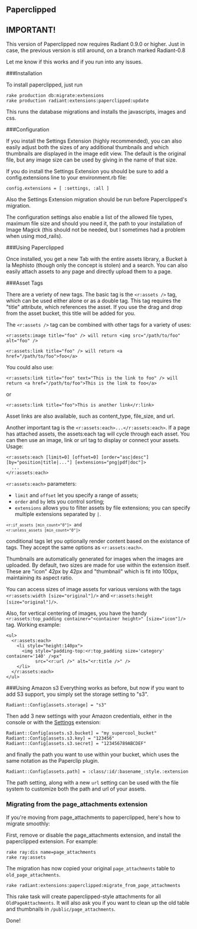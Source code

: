 Paperclipped
---

## IMPORTANT!

This version of Paperclipped now requires Radiant 0.9.0 or higher. Just in case, the previous version is still around, on a branch marked Radiant-0.8 

Let me know if this works and if you run into any issues. 


###Installation

To install paperclipped, just run 
 
	rake production db:migrate:extensions
	rake production radiant:extensions:paperclipped:update

This runs the database migrations and installs the javascripts, images and css.

###Configuration

If you install the Settings Extension (highly recommended), you can also easily adjust both the sizes of any additional thumbnails and which thumbnails are displayed in the image edit view. The default is the original file, but any image size can be used by giving in the name of that size. 

If you do install the Settings Extension you should be sure to add a config.extensions line to your environment.rb file: 

    config.extensions = [ :settings, :all ]
   
Also the Settings Extension migration should be run before Paperclipped's migration.

The configuration settings also enable a list of the allowed file types, maximum file size and should you need it, the path to your installation of Image Magick (this should not be needed, but I sometimes had a problem when using mod_rails).

###Using Paperclipped

Once installed, you get a new Tab with the entire assets library, a Bucket à la Mephisto (though only the concept is stolen) and a search. You can also easily attach assets to any page and directly upload them to a page.

###Asset Tags

There are a veriety of new tags. The basic tag is the <code><r:assets /></code> tag, which can be used either alone or as a double tag. This tag requires the "title" attribute, which references the asset. If you use the drag and drop from the asset bucket, this title will be added for you. 

The <code><r:assets /></code> tag can be combined with other tags for a variety of uses: 

    <r:assets:image title="foo" /> will return <img src="/path/to/foo" alt="foo" />

    <r:assets:link title="foo" /> will return <a href="/path/to/foo">foo</a>

You could also use: 

    <r:assets:link title="foo" text="This is the link to foo" /> will return <a href="/path/to/foo">This is the link to foo</a>

or 

    <r:assets:link title="foo">This is another link</r:link>

Asset links are also available, such as content_type, file_size, and url. 

Another important tag is the <code><r:assets:each>...</r:assets:each></code>. If a page has attached assets, the assets:each tag will cycle through each asset. You can then use an image, link or url tag to display or connect your assets. Usage:

    <r:assets:each [limit=0] [offset=0] [order="asc|desc"] [by="position|title|..."] [extensions="png|pdf|doc"]>
      ...
    </r:assets:each>

`<r:assets:each>` parameters:

* `limit` and `offset` let you specify a range of assets;
* `order` and `by` lets you control sorting;
* `extensions` allows you to filter assets by file extensions; you can specify multiple extensions separated by `|`.

<code><pre>`<r:if_assets [min_count="0"]>` and `<r:unless_assets [min_count="0"]>` 
</code></pre>
  
conditional tags let you optionally render content based on the existance of tags. They accept the same options as `<r:assets:each>`.

Thumbnails are automatically generated for images when the images are uploaded. By default, two sizes are made for use within the extension itself. These are "icon" 42px by 42px and "thumbnail" which is fit into 100px, maintaining its aspect ratio.

You can access sizes of image assets for various versions with the tags `<r:assets:width [size="original"]/>` and `<r:assets:height [size="original"]/>`.

Also, for vertical centering of images, you have the handy `<r:assets:top_padding container="<container height>" [size="icon"]/>` tag. Working example:
  

    <ul>
      <r:assets:each>
        <li style="height:140px">
          <img style="padding-top:<r:top_padding size='category' container='140' />px" 
               src="<r:url />" alt="<r:title />" />
        </li>
      </r:assets:each>
    </ul>
   
    
###Using Amazon s3
Everything works as before, but now if you want to add S3 support, you simply set the storage setting to "s3". 

<pre><code>Radiant::Config[assets.storage] = "s3"</code></pre>
 
Then add 3 new settings with your Amazon credentials, either in the console or with the [Settings](http://github.com/Squeegy/radiant-settings/tree/master) extension:

<pre><code>Radiant::Config[assets.s3.bucket] = "my_supercool_bucket"
Radiant::Config[assets.s3.key] = "123456"
Radiant::Config[assets.s3.secret] = "123456789ABCDEF"
</code></pre>

and finally the path you want to use within your bucket, which uses the same notation as the Paperclip plugin.

<pre><code>Radiant::Config[assets.path] = :class/:id/:basename_:style.:extension 
</code></pre>

The path setting, along with a new <code>url</code> setting can be used with the file system to customize both the path and url of your assets.


### Migrating from the page_attachments extension

If you're moving from page_attachments to paperclipped, here's how to migrate smoothly:

First, remove or disable the page_attachments extension, and install the paperclipped extension.
For example:

<pre><code>rake ray:dis name=page_attachments
rake ray:assets
</code></pre>
    
  
The migration has now copied your original `page_attachments` table to `old_page_attachments`.

<pre><code>rake radiant:extensions:paperclipped:migrate_from_page_attachments
</code></pre>
  
This rake task will create paperclipped-style attachments for all `OldPageAttachments`. It will also ask you if you want to clean up the old table and thumbnails in `/public/page_attachments`.

Done!